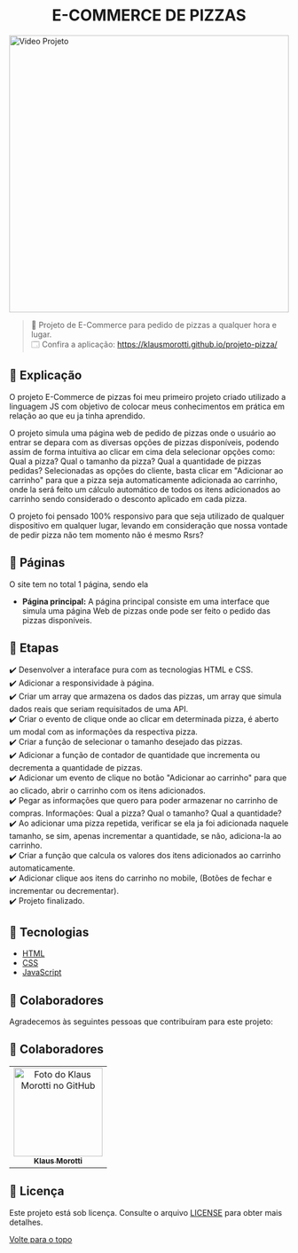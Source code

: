 <h1 align="center">E-COMMERCE DE PIZZAS</h1>

<img src="assets/images/pizza-gif.gif" alt="Video Projeto" width="100%" height="500px">

> 🔎 Projeto de E-Commerce para pedido de pizzas a qualquer hora e lugar. <br>
🗔 Confira a aplicação: https://klausmorotti.github.io/projeto-pizza/ <br>
## :page_facing_up: Explicação
O projeto E-Commerce de pizzas foi meu primeiro projeto criado utilizado a linguagem JS com objetivo de colocar meus conhecimentos em prática em relação ao que eu ja tinha aprendido.

O projeto simula uma página web de pedido de pizzas onde o usuário ao entrar se depara com as diversas opções de pizzas disponíveis, podendo assim de forma intuitiva ao clicar em cima dela selecionar opções como: Qual a pizza? Qual o tamanho da pizza? Qual a quantidade de pizzas pedidas?
Selecionadas as opções do cliente, basta clicar em "Adicionar ao carrinho" para que a pizza seja automaticamente adicionada ao carrinho, onde la será feito um cálculo automático de todos os itens adicionados ao carrinho sendo considerado o desconto aplicado em cada pizza.

O projeto foi pensado 100% responsivo para que seja utilizado de qualquer dispositivo em qualquer lugar, levando em consideração que nossa vontade de pedir pizza não tem momento não é mesmo Rsrs?

## 📁 Páginas

O site tem no total 1 página, sendo ela

- **Página principal:** A página principal consiste em uma interface que simula uma página Web de pizzas onde pode ser feito o pedido das pizzas disponíveis.


## 🎯 Etapas ##

:heavy_check_mark: Desenvolver a interaface pura com as tecnologias HTML e CSS. <br>
:heavy_check_mark: Adicionar a responsividade à página. <br>
:heavy_check_mark: Criar um array que armazena os dados das pizzas, um array que simula dados reais que seriam requisitados de uma API. <br>
:heavy_check_mark: Criar o evento de clique onde ao clicar em determinada pizza, é aberto um modal com as informações da respectiva pizza. <br>
:heavy_check_mark: Criar a função de selecionar o tamanho desejado das pizzas. <br>
:heavy_check_mark: Adicionar a função de contador de quantidade que incrementa ou decrementa a quantidade de pizzas. <br>
:heavy_check_mark: Adicionar um evento de clique no botão "Adicionar ao carrinho" para que ao clicado, abrir o carrinho com os itens adicionados. <br>
:heavy_check_mark: Pegar as informações que quero para poder armazenar no carrinho de compras. Informações: Qual a pizza? Qual o tamanho? Qual a quantidade? <br>
:heavy_check_mark: Ao adicionar uma pizza repetida, verificar se ela ja foi adicionada naquele tamanho, se sim, apenas incrementar a quantidade, se não, adiciona-la ao carrinho. <br>
:heavy_check_mark: Criar a função que calcula os valores dos itens adicionados ao carrinho automaticamente. <br>
:heavy_check_mark: Adicionar clique aos itens do carrinho no mobile, (Botões de fechar e incrementar ou decrementar). <br>
:heavy_check_mark: Projeto finalizado.


## 🚀 Tecnologias ##

- [HTML](https://developer.mozilla.org/pt-BR/docs/Web/HTML)
- [CSS](https://developer.mozilla.org/pt-BR/docs/Web/CSS)
- [JavaScript](https://developer.mozilla.org/pt-BR/docs/Web/JavaScript)

## 🤝 Colaboradores

Agradecemos às seguintes pessoas que contribuíram para este projeto:

## 🤝 Colaboradores

<table>
  <tr>
    <td align="center">
      <a href="#">
        <img src="https://avatars.githubusercontent.com/u/84789400?v=4" width="160px;" alt="Foto do Klaus Morotti no GitHub"/><br>
        <sub>
          <b>Klaus Morotti</b>
        </sub>
      </a>
    </td>
  </tr>
</table>

## 📝 Licença

Este projeto está sob licença. Consulte o arquivo <a href="https://github.com/klausmorotti/projeto-pizza/blob/master/LICENSE">LICENSE</a> para obter mais detalhes.

<a href="#top">Volte para o topo</a>
